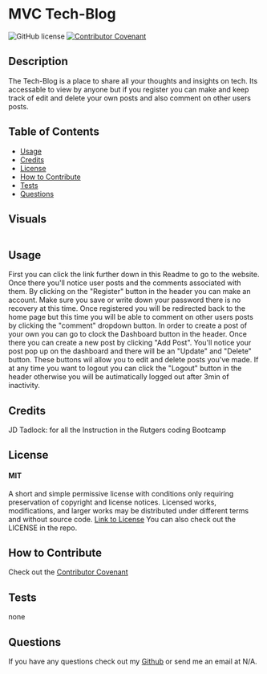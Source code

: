 # MVC Tech-Blog

![GitHub license](https://img.shields.io/badge/License-MIT-yellow.svg)
[![Contributor Covenant](https://img.shields.io/badge/Contributor%20Covenant-2.1-4baaaa.svg)](code_of_conduct.md)

## Description
The Tech-Blog is a place to share all your thoughts and insights on tech. Its accessable to view by anyone but if you register you can make and keep track of edit and delete your own posts and also comment on other users posts.

## Table of Contents
- [Usage](#usage)
- [Credits](#credits)
- [License](#license)
- [How to Contribute](#how-to-contribute)
- [Tests](#tests)
- [Questions](#questions)

## Visuals
<img src="">

## Usage 
First you can click the link further down in this Readme to go to the website. Once there you'll notice user posts and the comments associated with them. By clicking on the "Register" button in the header you can make an account. Make sure you save or write down your password there is no recovery at this time. Once registered you will be redirected back to the home page but this time you will be able to comment on other users posts by clicking the "comment" dropdown button. In order to create a post of your own you can go to clock the Dashboard button in the header. Once there you can create a new post by clicking "Add Post". You'll notice your post pop up on the dashboard and there will be an "Update" and "Delete" button. These buttons wil allow you to edit and delete posts you've made. If at any time you want to logout you can click the "Logout" button in the header otherwise you will be autimatically logged out after 3min of inactivity.

## Credits
JD Tadlock: for all the Instruction in the Rutgers coding Bootcamp

## License
#### MIT
A short and simple permissive license with conditions only requiring preservation of copyright and license notices. Licensed works, modifications, and larger works may be distributed under different terms and without source code.
[Link to License](https://opensource.org/license/MIT)
You can also check out the LICENSE in the repo.

## How to Contribute
Check out the [Contributor Covenant](https://www.contributor-covenant.org/version/2/1/code_of_conduct/code_of_conduct.md)

## Tests
none

## Questions
If you have any questions check out my [Github](https://github.com/TIrwin19) or send me an email at N/A.

